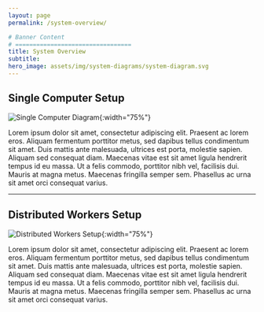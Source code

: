 ```yaml
---
layout: page
permalink: /system-overview/

# Banner Content
# =================================
title: System Overview
subtitle:
hero_image: assets/img/system-diagrams/system-diagram.svg
---
```


<div class="system-overview-page" markdown="1">

## Single Computer Setup

![Single Computer Diagram](/digital_slide_archive/assets/img/system-diagrams/system-diagram-single-computer-setup.svg "Single Computer Diagram"){:width="75%"}

Lorem ipsum dolor sit amet, consectetur adipiscing elit. Praesent ac lorem eros. Aliquam fermentum porttitor metus, sed dapibus tellus condimentum sit amet. Duis mattis ante malesuada, ultrices est porta, molestie sapien. Aliquam sed consequat diam. Maecenas vitae est sit amet ligula hendrerit tempus id eu massa. Ut a felis commodo, porttitor nibh vel, facilisis dui. Mauris at magna metus. Maecenas fringilla semper sem. Phasellus ac urna sit amet orci consequat varius.

---

## Distributed Workers Setup

![Distributed Workers Setup](/digital_slide_archive/assets/img/system-diagrams/system-diagram-distributed-workers-setup.svg "Distributed Workers Setup Diagram"){:width="75%"}

Lorem ipsum dolor sit amet, consectetur adipiscing elit. Praesent ac lorem eros. Aliquam fermentum porttitor metus, sed dapibus tellus condimentum sit amet. Duis mattis ante malesuada, ultrices est porta, molestie sapien. Aliquam sed consequat diam. Maecenas vitae est sit amet ligula hendrerit tempus id eu massa. Ut a felis commodo, porttitor nibh vel, facilisis dui. Mauris at magna metus. Maecenas fringilla semper sem. Phasellus ac urna sit amet orci consequat varius.
